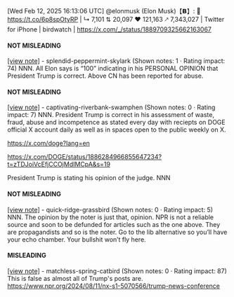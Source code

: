 [Wed Feb 12, 2025 16:13:06 UTC] @elonmusk (Elon Musk)【𝗕】: 💯 https://t.co/6p8spOtyRP | ↳ 7,101 ⇅ 20,097 ♥ 121,163 🡕 7,343,027 | Twitter for iPhone | birdwatch | https://x.com/_/status/1889709325662163067

#### NOT MISLEADING

[[view note]](https://x.com/i/birdwatch/n/1889834588945654113) - splendid-peppermint-skylark (Shown notes: 1 · Rating impact: 74)
NNN. All Elon says is “100” indicating in his PERSONAL OPINION that President Trump is correct. Above CN has been reported for abuse. 

#### NOT MISLEADING

[[view note]](https://x.com/i/birdwatch/n/1889792033453146472) - captivating-riverbank-swamphen (Shown notes: 0 · Rating impact: 7)
NNN. President Trump is correct in his assessment of waste, fraud, abuse and incompetence as stated every day with reciepts on DOGE official X account daily as well as in spaces open to the public weekly on X.

https://x.com/doge?lang=en

https://x.com/DOGE/status/1886284966855647234?t=zTDJoiVcEfjCCOjMdIMCpA&s=19

President Trump is stating his opinion of the judge. NNN

#### NOT MISLEADING

[[view note]](https://x.com/i/birdwatch/n/1889779583530209644) - quick-ridge-grassbird (Shown notes: 0 · Rating impact: 5)
NNN. The opinion by the noter is just that, opinion. NPR is not a reliable source and soon to be defunded for articles such as the one above. They are propagandists and so is the noter. Go to the lib alternative so you’ll have your echo chamber. Your bullshit won’t fly here. 

#### MISLEADING

[[view note]](https://x.com/i/birdwatch/n/1889770689575456812) - matchless-spring-catbird (Shown notes: 0 · Rating impact: 87)
This is false as almost all of Trump's posts are. 
https://www.npr.org/2024/08/11/nx-s1-5070566/trump-news-conference
